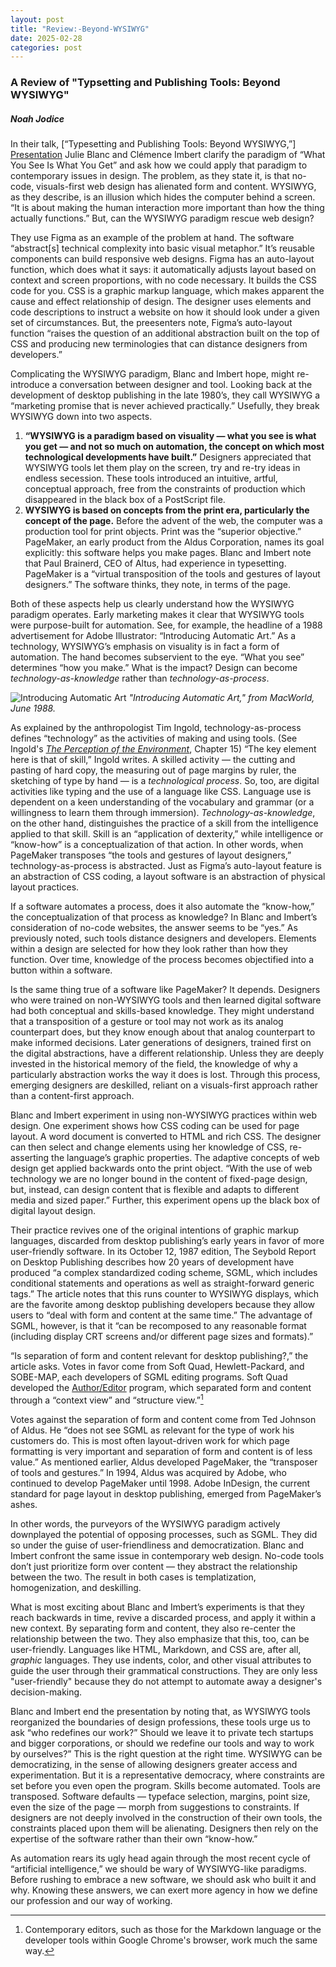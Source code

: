 ```yaml
---
layout: post
title: "Review:-Beyond-WYSIWYG"
date: 2025-02-28
categories: post
---
```

### A Review of "Typsetting and Publishing Tools: Beyond WYSIWYG"
##### _Noah Jodice_
In their talk, [“Typesetting and Publishing Tools: Beyond WYSIWYG,”] [Presentation] Julie Blanc and Clémence Imbert clarify the paradigm of “What You See Is What You Get” and ask how we could apply that paradigm to contemporary issues in design. The problem, as they state it, is that no-code, visuals-first web design has alienated form and content. WYSIWYG, as they describe, is an illusion which hides the computer behind a screen. “It is about making the human interaction more important than how the thing actually functions.” But, can the WYSIWYG paradigm rescue web design?

They use Figma as an example of the problem at hand. The software “abstract[s] technical complexity into basic visual metaphor.” It’s reusable components can build responsive web designs. Figma has an auto-layout function, which does what it says: it automatically adjusts layout based on context and screen proportions, with no code necessary. It builds the CSS code for you. CSS is a graphic markup language, which makes apparent the cause and effect relationship of design. The designer uses elements and code descriptions to instruct a website on how it should look under a given set of circumstances. But, the preesenters note, Figma’s auto-layout function “raises the question of an additional abstraction built on the top of CSS and producing new terminologies that can distance designers from developers.”

Complicating the WYSIWYG paradigm, Blanc and Imbert hope, might re-introduce a conversation between designer and tool. Looking back at the development of desktop publishing in the late 1980’s, they call WYSIWYG a “marketing promise that is never achieved practically.” Usefully, they break WYSIWYG down into two aspects.  
1. **“WYSIWYG is a paradigm based on visuality — what you see is what you get — and not so much on automation, the concept on which most technological developments have built.”** Designers appreciated that WYSIWYG tools let them play on the screen, try and re-try ideas in endless secession. These tools introduced an intuitive, artful, conceptual approach, free from the constraints of production which disappeared in the black box of a PostScript file.
2. **WYSIWYG is based on concepts from the print era, particularly the concept of the page.** Before the advent of the web, the computer was a production tool for print objects. Print was the “superior objective.” PageMaker, an early product from the Aldus Corporation, names its goal explicitly: this software helps you make pages. Blanc and Imbert note that Paul Brainerd, CEO of Altus, had experience in typesetting. PageMaker is a “virtual transposition of the tools and gestures of layout designers.” The software thinks, they note, in terms of the page.

Both of these aspects help us clearly understand how the WYSIWYG paradigm operates. Early marketing makes it clear that WYSIWYG tools were purpose-built for automation. See, for example, the headline of a 1988 advertisement for Adobe Illustrator: “Introducing Automatic Art.” As a technology, WYSIWYG’s emphasis on visuality is in fact a form of automation. The hand becomes subservient to the eye. “What you see” determines “how you make.” What is the impact? Design can become _technology-as-knowledge_ rather than _technology-as-process_.

![Introducing Automatic Art](https://www.dropbox.com/scl/fi/evd9a5nc2wyplziyhj4dk/MacWorld_8806_June_1988_.jpg?rlkey=mc9lqja3rar9l5wsjzp1aq190&st=sgd5z8ej&raw=1)
*"Introducing Automatic Art," from _MacWorld_, June 1988.*

As explained by the anthropologist Tim Ingold, technology-as-process defines “technology” as the activities of making and using tools. (See Ingold's [_The Perception of the Environment_][Ingold], Chapter 15) “The key element here is that of skill,” Ingold writes. A skilled activity — the cutting and pasting of hard copy, the measuring out of page margins by ruler, the sketching of type by hand — is a _technological process_. So, too, are digital activities like typing and the use of a language like CSS. Language use is dependent on a keen understanding of the vocabulary and grammar (or a willingness to learn them through immersion). _Technology-as-knowledge_, on the other hand, distinguishes the practice of a skill from the intelligence applied to that skill. Skill is an “application of dexterity,” while intelligence or “know-how” is a conceptualization of that action. In other words, when PageMaker transposes “the tools and gestures of layout designers,” technology-as-process is abstracted. Just as Figma’s auto-layout feature is an abstraction of CSS coding, a layout software is an abstraction of physical layout practices.

If a software automates a process, does it also automate the “know-how,” the conceptualization of that process as knowledge? In Blanc and Imbert’s consideration of no-code websites, the answer seems to be “yes.” As previously noted, such tools distance designers and developers. Elements within a design are selected for how they look rather than how they function. Over time, knowledge of the process becomes objectified into a button within a software.

Is the same thing true of a software like PageMaker? It depends. Designers who were trained on non-WYSIWYG tools and then learned digital software had both conceptual and skills-based knowledge. They might understand that a transposition of a gesture or tool may not work as its analog counterpart does, but they know enough about that analog counterpart to make informed decisions. Later generations of designers, trained first on the digital abstractions, have a different relationship. Unless they are deeply invested in the historical memory of the field, the knowledge of why a particularly abstraction works the way it does is lost. Through this process, emerging designers are deskilled, reliant on a visuals-first approach rather than a content-first approach.

Blanc and Imbert experiment in using non-WYSIWYG practices within web design. One experiment shows how CSS coding can be used for page layout. A word document is converted to HTML and rich CSS. The designer can then select and change elements using her knowledge of CSS, re-asserting the language’s graphic properties. The adaptive concepts of web design get applied backwards onto the print object. “With the use of web technology we are no longer bound in the content of fixed-page design, but, instead, can design content that is flexible and adapts to different media and sized paper.” Further, this experiment opens up the black box of digital layout design.

Their practice revives one of the original intentions of graphic markup languages, discarded from desktop publishing’s early years in favor of more user-friendly software. In its October 12, 1987 edition, The Seybold Report on Desktop Publishing describes how 20 years of development have produced “a complex standardized coding scheme, SGML, which includes conditional statements and operations as well as straight-forward generic tags.” The article notes that this runs counter to WYSIWYG displays, which are the favorite among desktop publishing developers because they allow users to “deal with form and content at the same time.” The advantage of SGML, however, is that it “can be recomposed to any reasonable format (including display CRT screens and/or different page sizes and formats).”

“Is separation of form and content relevant for desktop publishing?,” the article asks. Votes in favor come from Soft Quad, Hewlett-Packard, and SOBE-MAP, each developers of SGML editing programs. Soft Quad developed the [Author/Editor][1] program, which separated form and content through a “context view” and “structure view.”[^1]

Votes against the separation of form and content come from Ted Johnson of Aldus. He “does not see SGML as relevant for the type of work his customers do. This is most often layout-driven work for which page formatting is very important and separation of form and content is of less value.” As mentioned earlier, Aldus developed PageMaker, the “transposer of tools and gestures.” In 1994, Aldus was acquired by Adobe, who continued to develop PageMaker until 1998. Adobe InDesign, the current standard for page layout in desktop publishing, emerged from PageMaker’s ashes.

In other words, the purveyors of the WYSIWYG paradigm actively downplayed the potential of opposing processes, such as SGML. They did so under the guise of user-friendliness and democratization. Blanc and Imbert confront the same issue in contemporary web design. No-code tools don’t just prioritize form over content — they abstract the relationship between the two. The result in both cases is templatization, homogenization, and deskilling.

What is most exciting about Blanc and Imbert’s experiments is that they reach backwards in time, revive a discarded process, and apply it within a new context. By separating form and content, they also re-center the relationship between the two.  They also emphasize that this, too, can be user-friendly. Languages like HTML, Markdown, and CSS are, after all, _graphic_ languages. They use indents, color, and other visual attributes to guide the user through their grammatical constructions. They are only less "user-friendly" because they do not attempt to automate away a designer's decision-making.

Blanc and Imbert end the presentation by noting that, as WYSIWYG tools reorganized the boundaries of design professions, these tools urge us to ask “who redefines our work?” Should we leave it to private tech startups and bigger corporations, or should we redefine our tools and way to work by ourselves?” This is the right question at the right time. WYSIWYG can be democratizing, in the sense of allowing designers greater access and experimentation. But it is a representative democracy, where constraints are set before you even open the program. Skills become automated. Tools are transposed. Software defaults — typeface selection, margins, point size, even the size of the page — morph from suggestions to constraints. If designers are not deeply involved in the construction of their own tools, the constraints placed upon them will be alienating. Designers then rely on the expertise of the software rather than their own “know-how.”

As automation rears its ugly head again through the most recent cycle of “artificial intelligence,” we should be wary of WYSIWYG-like paradigms. Before rushing to embrace a new software, we should ask who built it and why. Knowing these answers, we can exert more agency in how we define our profession and our way of working.

[^1]: Contemporary editors, such as those for the Markdown language or the developer tools within Google Chrome's browser, work much the same way.

[Presentation]: <https://www.vimeo.com/1059453726> (Presentation)
[1]: <https://xml.coverpages.org/textp1.html#Author/Editor>
[Ingold]: https://leiaarqueologia.wordpress.com/wp-content/uploads/2017/08/the-perception-of-the-environment-tim-ingold.pdf


